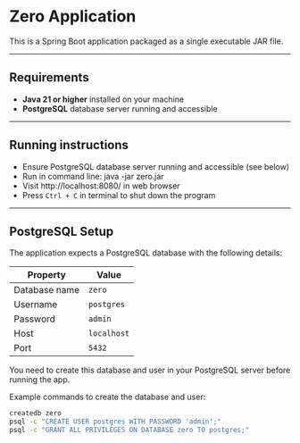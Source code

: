 # Zero Application

This is a Spring Boot application packaged as a single executable JAR file.

---

## Requirements

- **Java 21 or higher** installed on your machine  
- **PostgreSQL** database server running and accessible

---

## Running instructions

- Ensure PostgreSQL database server running and accessible (see below)
- Run in command line: java -jar zero.jar 
- Visit http://localhost:8080/ in web browser
- Press `Ctrl + C` in terminal to shut down the program

---

## PostgreSQL Setup

The application expects a PostgreSQL database with the following details:

| Property            | Value              |
|---------------------|--------------------|
| Database name       | `zero`             |
| Username            | `postgres`         |
| Password            | `admin`            |
| Host                | `localhost`        |
| Port                | `5432`             |

You need to create this database and user in your PostgreSQL server before running the app.

Example commands to create the database and user:

```bash
createdb zero
psql -c "CREATE USER postgres WITH PASSWORD 'admin';"
psql -c "GRANT ALL PRIVILEGES ON DATABASE zero TO postgres;"